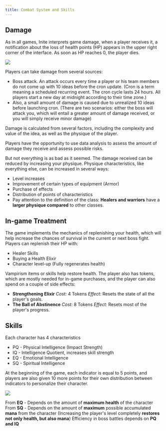 ```yaml
---
title: Combat System and Skills
---
```

<!--StartFragment-->

## Damage

As in all games, Inite interprets game damage, when a player receives it, a notification about the loss of health points (HP) appears in the upper right corner of the interface. As soon as HP reaches 0, the player dies.

![](img/6ttpcaausom.jpg)

Players can take damage from several sources:

* Boss attack. An attack occurs every time a player or his team members do not come up with 10 ideas before the cron update. (Cron is a term meaning a scheduled recurring event. The cron cycle lasts 24 hours. All players start a new day at midnight according to their time zone.)
* Also, a small amount of damage is caused due to unrealized 10 ideas before launching cron. (There are two scenarios: either the boss will attack you, which will entail a greater amount of damage received, or you will simply receive minor damage)

Damage is calculated from several factors, including the complexity and value of the idea, as well as the physique of the player.

Players have the opportunity to use data analysis to assess the amount of damage they receive and assess possible risks.

But not everything is as bad as it seemed. The damage received can be reduced by increasing your physique. Physique characteristics, like everything else, can be increased in several ways:

* Level increases
* Improvement of certain types of equipment (Armor)
* Purchase of effects
* Distribution of points of characteristics
* Pay attention to the definition of the class: **Healers and warriors** have a **larger physique compared** to other classes.

## In-game Treatment

The game implements the mechanics of replenishing your health, which will help increase the chances of survival in the current or next boss fight. Players can replenish their HP with:

* Healer Skills
* Buying a Health Elixir
* Character level-up (Fully regenerates health)

Vampirism items or skills help restore health.
The player also has tokens, which are mostly needed for in-game purchases, and the player can also spend on a couple of side effects:

* **Strengthening Elixir**
  *Cost:* 4 Tokens
  *Effect:* Resets the state of all the player's goals.
* **The Ball of Abstinence**
  *Cost:* 8 Tokens
  *Effect:* Resets most of the player's progress.

## Skills

Each character has 4 characteristics

* PQ - Physical Intelligence (Impact Strength)
* IQ - Intelligence Quotient, increases skill strength
* EQ - Emotional Intelligence
* SQ - Spiritual Intelligence

At the beginning of the game, each indicator is equal to 5 points, and players are also given 10 more points for their own distribution between indicators to personalize their character.

![](img/mul5nsa3o2m.jpg)

From **EQ** - Depends on the amount of **maximum health** of the character
From **SQ** - Depends on the amount of **maximum** possible accumulated **mana** from the character (Increasing the player's level completely **restores not only health, but also mana**)
Efficiency in boss battles depends on **PQ and IQ**

<!--EndFragment-->